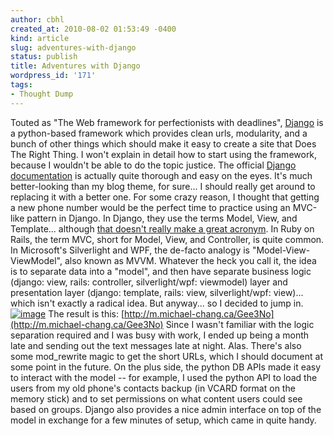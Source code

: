 ```yaml
---
author: cbhl
created_at: 2010-08-02 01:53:49 -0400
kind: article
slug: adventures-with-django
status: publish
title: Adventures with Django
wordpress_id: '171'
tags:
- Thought Dump
---
```


Touted as "The Web framework for perfectionists with deadlines",
[Django](http://www.djangoproject.com/) is a python-based framework
which provides clean urls, modularity, and a bunch of other things which
should make it easy to create a site that Does The Right Thing. I won't
explain in detail how to start using the framework, because I wouldn't
be able to do the topic justice. The official [Django
documentation](http://docs.djangoproject.com/en/dev/) is actually quite
thorough and easy on the eyes. It's much better-looking than my blog
theme, for sure... I should really get around to replacing it with a
better one. For some crazy reason, I thought that getting a new phone
number would be the perfect time to practice using an MVC-like pattern
in Django. In Django, they use the terms Model, View, and Template...
although [that doesn't really make a great
acronym](http://docs.djangoproject.com/en/dev/faq/general/#django-appears-to-be-a-mvc-framework-but-you-call-the-controller-the-view-and-the-view-the-template-how-come-you-don-t-use-the-standard-names).
In Ruby on Rails, the term MVC, short for Model, View, and Controller,
is quite common. In Microsoft's Silverlight and WPF, the de-facto
analogy is "Model-View-ViewModel", also known as MVVM. Whatever the heck
you call it, the idea is to separate data into a "model", and then have
separate business logic (django: view, rails: controller,
silverlight/wpf: viewmodel) layer and presentation layer (django:
template, rails: view, silverlight/wpf: view)... which isn't exactly a
radical idea. But anyway... so I decided to jump in.
[![image](//images.michael-chang.ca/blog/wp-content/uploads/2010/08/django-screenshot-150x150.png "django-screenshot")](//images.michael-chang.ca/blog/wp-content/uploads/2010/08/django-screenshot.png)
The result is this:
[http://m.michael-chang.ca/Gee3No](http://m.michael-chang.ca/Gee3No) Since I
wasn't familiar with the logic separation required and I was busy with
work, I ended up being a month late and sending out the text messages
late at night. Alas. There's also some mod\_rewrite magic to get the
short URLs, which I should document at some point in the future. On the
plus side, the python DB APIs made it easy to interact with the model --
for example, I used the python API to load the users from my old phone's
contacts backup (in VCARD format on the memory stick) and to set
permissions on what content users could see based on groups. Django also
provides a nice admin interface on top of the model in exchange for a
few minutes of setup, which came in quite handy.

